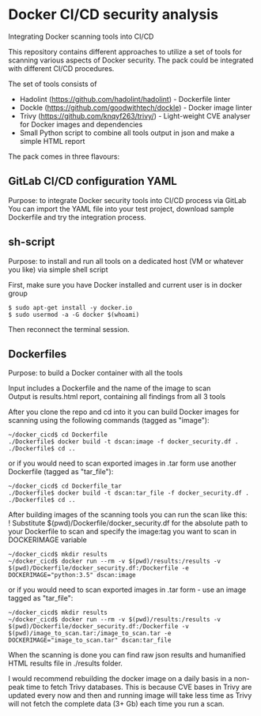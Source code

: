 # Docker CI/CD security analysis
Integrating Docker scanning tools into CI/CD

This repository contains different approaches to utilize a set of tools for scanning various aspects of Docker security.
The pack could be integrated with different CI/CD procedures.

The set of tools consists of 
* Hadolint (https://github.com/hadolint/hadolint) - Dockerfile linter
* Dockle (https://github.com/goodwithtech/dockle) - Docker image linter
* Trivy (https://github.com/knqyf263/trivy/) - Light-weight CVE analyser for Docker images and dependencies
* Small Python script to combine all tools output in json and make a simple HTML report

The pack comes in three flavours:  
## GitLab CI/CD configuration YAML  
Purpose: to integrate Docker security tools into CI/CD process via GitLab  
You can import the YAML file into your test project, download sample Dockerfile and try the integration process.

## sh-script  
Purpose: to install and run all tools on a dedicated host (VM or whatever you like) via simple shell script  

First, make sure you have Docker installed and current user is in docker group
```
$ sudo apt-get install -y docker.io
$ sudo usermod -a -G docker $(whoami)
```
Then reconnect the terminal session.

## Dockerfiles  
Purpose: to build a Docker container with all the tools

Input includes a Dockerfile and the name of the image to scan  
Output is results.html report, containing all findings from all 3 tools

After you clone the repo and cd into it you can build Docker images for scanning using the following commands (tagged as "image"):
```
~/docker_cicd$ cd Dockerfile
./Dockerfile$ docker build -t dscan:image -f docker_security.df .
./Dockerfile$ cd ..
```
or if you would need to scan exported images in .tar form use another Dockerfile (tagged as "tar_file"):
```
~/docker_cicd$ cd Dockerfile_tar
./Dockerfile$ docker build -t dscan:tar_file -f docker_security.df .
./Dockerfile$ cd ..
```

After building images of the scanning tools you can run the scan like this:  
! Substitute $(pwd)/Dockerfile/docker_security.df for the absolute path to your Dockerfile to scan and specify the image:tag you want to scan in DOCKERIMAGE variable
```
~/docker_cicd$ mkdir results
~/docker_cicd$ docker run --rm -v $(pwd)/results:/results -v $(pwd)/Dockerfile/docker_security.df:/Dockerfile -e DOCKERIMAGE="python:3.5" dscan:image
```
or if you would need to scan exported images in .tar form - use an image tagged as "tar_file":
```
~/docker_cicd$ mkdir results
~/docker_cicd$ docker run --rm -v $(pwd)/results:/results -v $(pwd)/Dockerfile/docker_security.df:/Dockerfile -v $(pwd)/image_to_scan.tar:/image_to_scan.tar -e DOCKERIMAGE="image_to_scan.tar" dscan:tar_file
```

When the scanning is done you can find raw json results and humanified HTML results file in ./results folder.  

I would recommend rebuilding the docker image on a daily basis in a non-peak time to fetch Trivy databases. This is because CVE bases in Trivy are updated every now and then and running image will take less time as Trivy will not fetch the complete data (3+ Gb) each time you run a scan.
